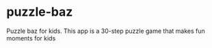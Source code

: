 # puzzle-baz

Puzzle baz for kids. This app is a 30-step puzzle game that makes fun moments for kids
